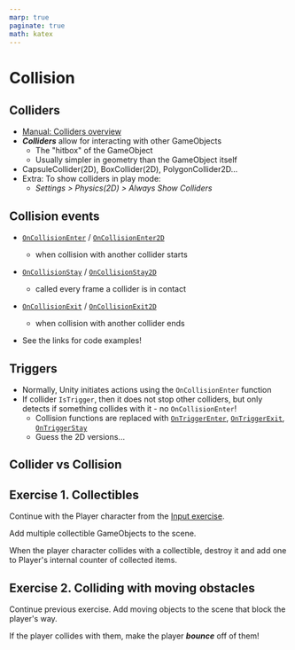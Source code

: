 ```yaml
---
marp: true
paginate: true
math: katex
---
```

<!-- headingDivider: 3 -->
<!-- class: default -->

# Collision

## Colliders

* [Manual: Colliders overview](https://docs.unity3d.com/Manual/CollidersOverview.html)
* ***Colliders*** allow for interacting with other GameObjects
  * The "hitbox" of the GameObject
  * Usually simpler in geometry than the GameObject itself
* CapsuleCollider(2D), BoxCollider(2D), PolygonCollider2D...
* Extra: To show colliders in play mode:
  * *Settings > Physics(2D) > Always Show Colliders*

## Collision events

* [`OnCollisionEnter`](https://docs.unity3d.com/ScriptReference/Collider.OnCollisionEnter.html) / [`OnCollisionEnter2D`](https://docs.unity3d.com/ScriptReference/Collider2D.OnCollisionEnter2D.html)
  * when collision with another collider starts

* [`OnCollisionStay`](https://docs.unity3d.com/ScriptReference/Collider.OnCollisionStay.html) / [`OnCollisionStay2D`](https://docs.unity3d.com/ScriptReference/Collider2D.OnCollisionStay2D.html)
  * called every frame a collider is in contact
* [`OnCollisionExit`](https://docs.unity3d.com/ScriptReference/Collider.OnCollisionExit.html) / [`OnCollisionExit2D`](https://docs.unity3d.com/ScriptReference/Collider2D.OnCollisionExit2D.html)
  * when collision with another collider ends
* See the links for code examples!

<!-- _footer: "For more event methods, see [Script Reference: Monobehaviour Messages](https://docs.unity3d.com/ScriptReference/MonoBehaviour.html#Messages)" -->

## Triggers
* Normally, Unity initiates actions using the `OnCollisionEnter` function
* If collider `IsTrigger`, then it does not stop other colliders, but only detects if something collides with it - no `OnCollisionEnter`!
  * Collision functions are replaced with [`OnTriggerEnter`](https://docs.unity3d.com/ScriptReference/Collider.OnTriggerEnter.html), [`OnTriggerExit`](https://docs.unity3d.com/ScriptReference/Collider.OnTriggerExit.html), [`OnTriggerStay`]((https://docs.unity3d.com/ScriptReference/Collider.OnTriggerExit.html))
  * Guess the 2D versions...

## Collider vs Collision

## Exercise 1. Collectibles

<!-- _backgroundColor: Khaki -->

Continue with the Player character from the [Input exercise](input-handling.md#exercise-1-player-input).

Add multiple collectible GameObjects to the scene.

When the player character collides with a collectible, destroy it and add one to Player's internal counter of collected items.

## Exercise 2. Colliding with moving obstacles

<!-- _backgroundColor: Khaki -->

Continue previous exercise. Add moving objects to the scene that block the player's way. 

If the player collides with them, make the player ***bounce*** off of them!
